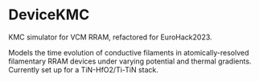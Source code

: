 # DeviceKMC
KMC simulator for VCM RRAM, refactored for EuroHack2023.

Models the time evolution of conductive filaments in atomically-resolved filamentary RRAM devices under varying potential and thermal gradients. Currently set up for a TiN-HfO2/Ti-TiN stack. 
